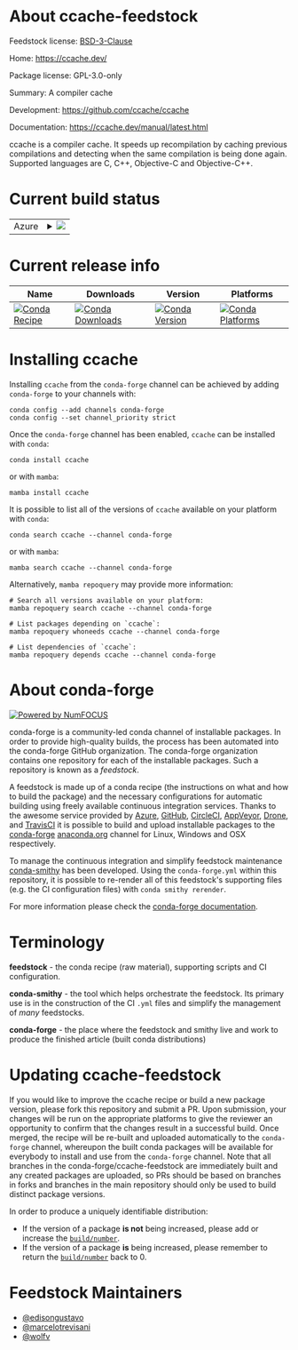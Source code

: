 About ccache-feedstock
======================

Feedstock license: [BSD-3-Clause](https://github.com/conda-forge/ccache-feedstock/blob/main/LICENSE.txt)

Home: https://ccache.dev/

Package license: GPL-3.0-only

Summary: A compiler cache

Development: https://github.com/ccache/ccache

Documentation: https://ccache.dev/manual/latest.html

ccache is a compiler cache. It speeds up recompilation by caching
previous compilations and detecting when the same compilation is
being done again. Supported languages are C, C++, Objective-C and Objective-C++.


Current build status
====================


<table>
    
  <tr>
    <td>Azure</td>
    <td>
      <details>
        <summary>
          <a href="https://dev.azure.com/conda-forge/feedstock-builds/_build/latest?definitionId=3799&branchName=main">
            <img src="https://dev.azure.com/conda-forge/feedstock-builds/_apis/build/status/ccache-feedstock?branchName=main">
          </a>
        </summary>
        <table>
          <thead><tr><th>Variant</th><th>Status</th></tr></thead>
          <tbody><tr>
              <td>linux_64</td>
              <td>
                <a href="https://dev.azure.com/conda-forge/feedstock-builds/_build/latest?definitionId=3799&branchName=main">
                  <img src="https://dev.azure.com/conda-forge/feedstock-builds/_apis/build/status/ccache-feedstock?branchName=main&jobName=linux&configuration=linux%20linux_64_" alt="variant">
                </a>
              </td>
            </tr><tr>
              <td>linux_aarch64</td>
              <td>
                <a href="https://dev.azure.com/conda-forge/feedstock-builds/_build/latest?definitionId=3799&branchName=main">
                  <img src="https://dev.azure.com/conda-forge/feedstock-builds/_apis/build/status/ccache-feedstock?branchName=main&jobName=linux&configuration=linux%20linux_aarch64_" alt="variant">
                </a>
              </td>
            </tr><tr>
              <td>linux_ppc64le</td>
              <td>
                <a href="https://dev.azure.com/conda-forge/feedstock-builds/_build/latest?definitionId=3799&branchName=main">
                  <img src="https://dev.azure.com/conda-forge/feedstock-builds/_apis/build/status/ccache-feedstock?branchName=main&jobName=linux&configuration=linux%20linux_ppc64le_" alt="variant">
                </a>
              </td>
            </tr><tr>
              <td>osx_64</td>
              <td>
                <a href="https://dev.azure.com/conda-forge/feedstock-builds/_build/latest?definitionId=3799&branchName=main">
                  <img src="https://dev.azure.com/conda-forge/feedstock-builds/_apis/build/status/ccache-feedstock?branchName=main&jobName=osx&configuration=osx%20osx_64_" alt="variant">
                </a>
              </td>
            </tr><tr>
              <td>osx_arm64</td>
              <td>
                <a href="https://dev.azure.com/conda-forge/feedstock-builds/_build/latest?definitionId=3799&branchName=main">
                  <img src="https://dev.azure.com/conda-forge/feedstock-builds/_apis/build/status/ccache-feedstock?branchName=main&jobName=osx&configuration=osx%20osx_arm64_" alt="variant">
                </a>
              </td>
            </tr><tr>
              <td>win_64</td>
              <td>
                <a href="https://dev.azure.com/conda-forge/feedstock-builds/_build/latest?definitionId=3799&branchName=main">
                  <img src="https://dev.azure.com/conda-forge/feedstock-builds/_apis/build/status/ccache-feedstock?branchName=main&jobName=win&configuration=win%20win_64_" alt="variant">
                </a>
              </td>
            </tr>
          </tbody>
        </table>
      </details>
    </td>
  </tr>
</table>

Current release info
====================

| Name | Downloads | Version | Platforms |
| --- | --- | --- | --- |
| [![Conda Recipe](https://img.shields.io/badge/recipe-ccache-green.svg)](https://anaconda.org/conda-forge/ccache) | [![Conda Downloads](https://img.shields.io/conda/dn/conda-forge/ccache.svg)](https://anaconda.org/conda-forge/ccache) | [![Conda Version](https://img.shields.io/conda/vn/conda-forge/ccache.svg)](https://anaconda.org/conda-forge/ccache) | [![Conda Platforms](https://img.shields.io/conda/pn/conda-forge/ccache.svg)](https://anaconda.org/conda-forge/ccache) |

Installing ccache
=================

Installing `ccache` from the `conda-forge` channel can be achieved by adding `conda-forge` to your channels with:

```
conda config --add channels conda-forge
conda config --set channel_priority strict
```

Once the `conda-forge` channel has been enabled, `ccache` can be installed with `conda`:

```
conda install ccache
```

or with `mamba`:

```
mamba install ccache
```

It is possible to list all of the versions of `ccache` available on your platform with `conda`:

```
conda search ccache --channel conda-forge
```

or with `mamba`:

```
mamba search ccache --channel conda-forge
```

Alternatively, `mamba repoquery` may provide more information:

```
# Search all versions available on your platform:
mamba repoquery search ccache --channel conda-forge

# List packages depending on `ccache`:
mamba repoquery whoneeds ccache --channel conda-forge

# List dependencies of `ccache`:
mamba repoquery depends ccache --channel conda-forge
```


About conda-forge
=================

[![Powered by
NumFOCUS](https://img.shields.io/badge/powered%20by-NumFOCUS-orange.svg?style=flat&colorA=E1523D&colorB=007D8A)](https://numfocus.org)

conda-forge is a community-led conda channel of installable packages.
In order to provide high-quality builds, the process has been automated into the
conda-forge GitHub organization. The conda-forge organization contains one repository
for each of the installable packages. Such a repository is known as a *feedstock*.

A feedstock is made up of a conda recipe (the instructions on what and how to build
the package) and the necessary configurations for automatic building using freely
available continuous integration services. Thanks to the awesome service provided by
[Azure](https://azure.microsoft.com/en-us/services/devops/), [GitHub](https://github.com/),
[CircleCI](https://circleci.com/), [AppVeyor](https://www.appveyor.com/),
[Drone](https://cloud.drone.io/welcome), and [TravisCI](https://travis-ci.com/)
it is possible to build and upload installable packages to the
[conda-forge](https://anaconda.org/conda-forge) [anaconda.org](https://anaconda.org/)
channel for Linux, Windows and OSX respectively.

To manage the continuous integration and simplify feedstock maintenance
[conda-smithy](https://github.com/conda-forge/conda-smithy) has been developed.
Using the ``conda-forge.yml`` within this repository, it is possible to re-render all of
this feedstock's supporting files (e.g. the CI configuration files) with ``conda smithy rerender``.

For more information please check the [conda-forge documentation](https://conda-forge.org/docs/).

Terminology
===========

**feedstock** - the conda recipe (raw material), supporting scripts and CI configuration.

**conda-smithy** - the tool which helps orchestrate the feedstock.
                   Its primary use is in the construction of the CI ``.yml`` files
                   and simplify the management of *many* feedstocks.

**conda-forge** - the place where the feedstock and smithy live and work to
                  produce the finished article (built conda distributions)


Updating ccache-feedstock
=========================

If you would like to improve the ccache recipe or build a new
package version, please fork this repository and submit a PR. Upon submission,
your changes will be run on the appropriate platforms to give the reviewer an
opportunity to confirm that the changes result in a successful build. Once
merged, the recipe will be re-built and uploaded automatically to the
`conda-forge` channel, whereupon the built conda packages will be available for
everybody to install and use from the `conda-forge` channel.
Note that all branches in the conda-forge/ccache-feedstock are
immediately built and any created packages are uploaded, so PRs should be based
on branches in forks and branches in the main repository should only be used to
build distinct package versions.

In order to produce a uniquely identifiable distribution:
 * If the version of a package **is not** being increased, please add or increase
   the [``build/number``](https://docs.conda.io/projects/conda-build/en/latest/resources/define-metadata.html#build-number-and-string).
 * If the version of a package **is** being increased, please remember to return
   the [``build/number``](https://docs.conda.io/projects/conda-build/en/latest/resources/define-metadata.html#build-number-and-string)
   back to 0.

Feedstock Maintainers
=====================

* [@edisongustavo](https://github.com/edisongustavo/)
* [@marcelotrevisani](https://github.com/marcelotrevisani/)
* [@wolfv](https://github.com/wolfv/)


